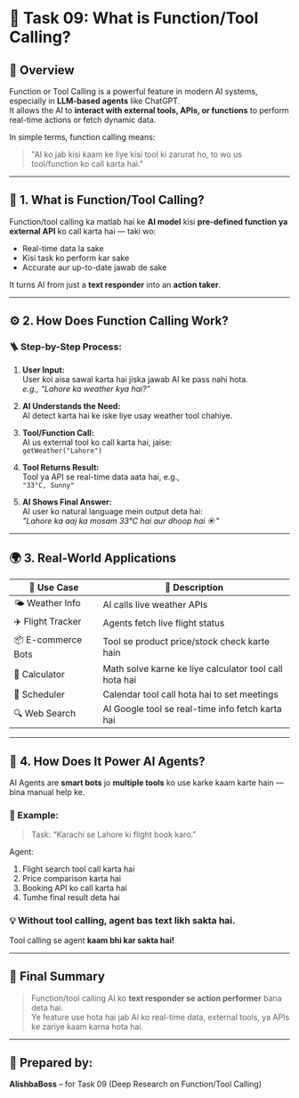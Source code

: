 # 🔧 Task 09: What is Function/Tool Calling?

## 📌 Overview

Function or Tool Calling is a powerful feature in modern AI systems, especially in **LLM-based agents** like ChatGPT.  
It allows the AI to **interact with external tools, APIs, or functions** to perform real-time actions or fetch dynamic data.

In simple terms, function calling means:
> "AI ko jab kisi kaam ke liye kisi tool ki zarurat ho, to wo us tool/function ko call karta hai."

---

## 🧠 1. What is Function/Tool Calling?

Function/tool calling ka matlab hai ke **AI model** kisi **pre-defined function ya external API** ko call karta hai — taki wo:
- Real-time data la sake
- Kisi task ko perform kar sake
- Accurate aur up-to-date jawab de sake

It turns AI from just a **text responder** into an **action taker**.

---

## ⚙️ 2. How Does Function Calling Work?

### 🪜 Step-by-Step Process:

1. **User Input:**  
   User koi aisa sawal karta hai jiska jawab AI ke pass nahi hota.  
   _e.g., “Lahore ka weather kya hai?”_

2. **AI Understands the Need:**  
   AI detect karta hai ke iske liye usay weather tool chahiye.

3. **Tool/Function Call:**  
   AI us external tool ko call karta hai, jaise:  
   `getWeather("Lahore")`

4. **Tool Returns Result:**  
   Tool ya API se real-time data aata hai, e.g.,  
   `"33°C, Sunny"`

5. **AI Shows Final Answer:**  
   AI user ko natural language mein output deta hai:  
   _"Lahore ka aaj ka mosam 33°C hai aur dhoop hai ☀️"_

---

## 🌍 3. Real-World Applications

| 🔧 Use Case         | 📍 Description |
|---------------------|----------------|
| 🌤️ Weather Info     | AI calls live weather APIs |
| ✈️ Flight Tracker   | Agents fetch live flight status |
| 📦 E-commerce Bots  | Tool se product price/stock check karte hain |
| 🧮 Calculator       | Math solve karne ke liye calculator tool call hota hai |
| 📅 Scheduler        | Calendar tool call hota hai to set meetings |
| 🔍 Web Search       | AI Google tool se real-time info fetch karta hai |

---

## 🤖 4. How Does It Power AI Agents?

AI Agents are **smart bots** jo **multiple tools** ko use karke kaam karte hain — bina manual help ke.

### 🔄 Example:
> Task: “Karachi se Lahore ki flight book karo.”

Agent:
1. Flight search tool call karta hai  
2. Price comparison karta hai  
3. Booking API ko call karta hai  
4. Tumhe final result deta hai

### 💡 Without tool calling, agent bas text likh sakta hai.  
Tool calling se agent **kaam bhi kar sakta hai!**

---

## 📌 Final Summary

> Function/tool calling AI ko **text responder se action performer** bana deta hai.  
> Ye feature use hota hai jab AI ko real-time data, external tools, ya APIs ke zariye kaam karna hota hai.

---

## 📝 Prepared by:
**AlishbaBoss** – for Task 09 (Deep Research on Function/Tool Calling)
